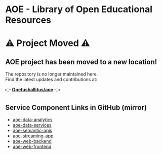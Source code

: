 # AOE - Library of Open Educational Resources

# ⚠️ Project Moved ⚠️

## AOE project has been moved to a new location!

The repository is no longer maintained here.  
Find the latest updates and contributions at:

👉 **[Opetushallitus/aoe](https://github.com/Opetushallitus/aoe)** 👈

## Service Component Links in GitHub (mirror)
- [aoe-data-analytics](https://github.com/CSCfi/aoe-data-analytics)
- [aoe-data-services](https://github.com/CSCfi/aoe-data-services)
- [aoe-semantic-apis](https://github.com/CSCfi/aoe-semantic-apis)
- [aoe-streaming-app](https://github.com/CSCfi/aoe-streaming-app)
- [aoe-web-backend](https://github.com/CSCfi/aoe-web-backend)
- [aoe-web-frontend](https://github.com/CSCfi/aoe-web-frontend)
